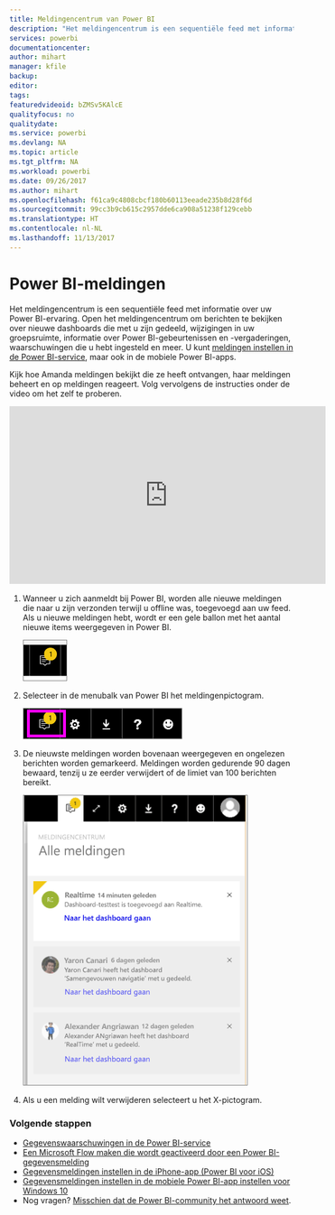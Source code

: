 ```yaml
---
title: Meldingencentrum van Power BI
description: "Het meldingencentrum is een sequentiële feed met informatie over uw Power BI-ervaring."
services: powerbi
documentationcenter: 
author: mihart
manager: kfile
backup: 
editor: 
tags: 
featuredvideoid: bZMSv5KAlcE
qualityfocus: no
qualitydate: 
ms.service: powerbi
ms.devlang: NA
ms.topic: article
ms.tgt_pltfrm: NA
ms.workload: powerbi
ms.date: 09/26/2017
ms.author: mihart
ms.openlocfilehash: f61ca9c4808cbcf180b60113eeade235b8d28f6d
ms.sourcegitcommit: 99cc3b9cb615c2957dde6ca908a51238f129cebb
ms.translationtype: HT
ms.contentlocale: nl-NL
ms.lasthandoff: 11/13/2017
---
```

# <a name="power-bi-notifications"></a>Power BI-meldingen
Het meldingencentrum is een sequentiële feed met informatie over uw Power BI-ervaring. Open het meldingencentrum om berichten te bekijken over nieuwe dashboards die met u zijn gedeeld, wijzigingen in uw groepsruimte, informatie over Power BI-gebeurtenissen en -vergaderingen, waarschuwingen die u hebt ingesteld en meer. U kunt [meldingen instellen in de Power BI-service](service-set-data-alerts.md), maar ook in de mobiele Power BI-apps.

Kijk hoe Amanda meldingen bekijkt die ze heeft ontvangen, haar meldingen beheert en op meldingen reageert. Volg vervolgens de instructies onder de video om het zelf te proberen.

<iframe width="560" height="315" src="https://www.youtube.com/embed/bZMSv5KAlcE" frameborder="0" allowfullscreen></iframe>


1. Wanneer u zich aanmeldt bij Power BI, worden alle nieuwe meldingen die naar u zijn verzonden terwijl u offline was, toegevoegd aan uw feed. Als u nieuwe meldingen hebt, wordt er een gele ballon met het aantal nieuwe items weergegeven in Power BI.
   
   ![](media/service-notification-center/power-bi-new-notification.png)
2. Selecteer in de menubalk van Power BI het meldingenpictogram.
   
   ![](media/service-notification-center/power-bi-notifications-icon.png)
3. De nieuwste meldingen worden bovenaan weergegeven en ongelezen berichten worden gemarkeerd. Meldingen worden gedurende 90 dagen bewaard, tenzij u ze eerder verwijdert of de limiet van 100 berichten bereikt.
   
   ![](media/service-notification-center/power-bi-notifications.png)
4. Als u een melding wilt verwijderen selecteert u het X-pictogram.

### <a name="next-steps"></a>Volgende stappen
* [Gegevenswaarschuwingen in de Power BI-service](service-set-data-alerts.md)
* [Een Microsoft Flow maken die wordt geactiveerd door een Power BI-gegevensmelding](service-flow-integration.md)
* [Gegevensmeldingen instellen in de iPhone-app (Power BI voor iOS)](mobile-set-data-alerts-in-the-mobile-apps.md)
* [Gegevensmeldingen instellen in de mobiele Power BI-app instellen voor Windows 10](mobile-set-data-alerts-in-the-mobile-apps.md)
* Nog vragen? [Misschien dat de Power BI-community het antwoord weet](http://community.powerbi.com/).

